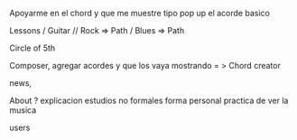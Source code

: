 Apoyarme en el chord y que me muestre tipo pop up el acorde basico

Lessons / Guitar // Rock => Path / Blues => Path

Circle of 5th

Composer, agregar acordes y que los vaya mostrando = > Chord creator

news,

About ? explicacion estudios no formales forma personal practica de ver la musica

users
